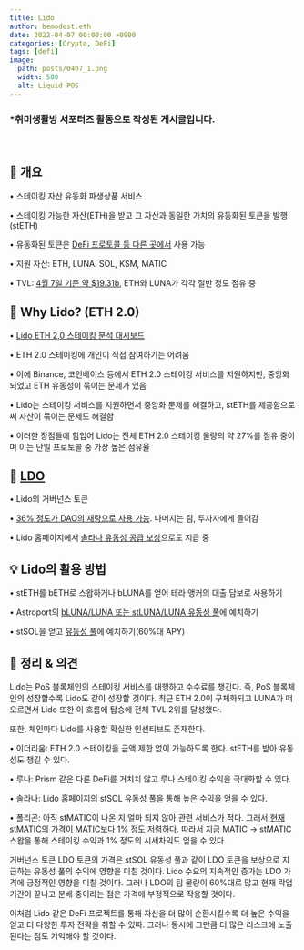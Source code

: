 ```yaml
---
title: Lido
author: bemodest.eth
date: 2022-04-07 00:00:00 +0900
categories: [Crypto, DeFi]
tags: [defi]
image:
  path: posts/0407_1.png
  width: 500
  alt: Liquid POS
---
```


### *취미생활방 서포터즈 활동으로 작성된 게시글입니다.
　　　　　　　　　　　　　　　　　　　　　　　　　　　　　　　　　　　　　　　　　　　　    
## 🔎 개요
• 스테이킹 자산 유동화 파생상품 서비스

• 스테이킹 가능한 자산(ETH)을 받고 그 자산과 동일한 가치의 유동화된 토큰을 발행(stETH)

• 유동화된 토큰은 [DeFi 프로토콜 등 다른 곳에서](https://lido.fi/lido-ecosystem) 사용 가능 

• 지원 자산: ETH, LUNA. SOL, KSM, MATIC

• TVL: [4월 7일 기준 약 $19.31b](https://defillama.com/protocol/lido), ETH와 LUNA가 각각 절반 정도 점유 중

## 🔎 Why Lido? (ETH 2.0)
• [Lido ETH 2,0 스테이킹 분석 대시보드](https://dune.xyz/k06a/lido-finance)

• ETH 2.0 스테이킹에 개인이 직접 참여하기는 어려움

• 이에 Binance, 코인베이스 등에서 ETH 2.0 스테이킹 서비스를 지원하지만, 중앙화되었고 ETH 유동성이 묶이는 문제가 있음

• Lido는 스테이킹 서비스를 지원하면서 중앙화 문제를 해결하고, stETH를 제공함으로써 자산이 묶이는 문제도 해결함

• 이러한 장점들에 힘입어 Lido는 전체 ETH 2.0 스테이킹 물량의 약 27%를 점유 중이며 이는 단일 프로토콜 중 가장 높은 점유율

## 🔎 [LDO](https://blog.lido.fi/introducing-ldo/)
• Lido의 거버넌스 토큰

• [36% 정도가 DAO의 재량으로 사용 가능](https://blog.lido.fi/lido-dao-treasury-fund/). 나머지는 팀, 투자자에게 들어감

• Lido 홈페이지에서 [솔라나 유동성 공급 보상](https://solana.lido.fi/defi)으로도 지급 중

## 💡 Lido의 활용 방법
• stETH를 bETH로 스왑하거나 bLUNA를 얻어 테라 앵커의 대출 담보로 사용하기

• Astroport의 [bLUNA/LUNA 또는 stLUNA/LUNA 유동성 풀](https://app.astroport.fi/pools)에 예치하기

• stSOL을 얻고 [유동성 풀](https://solana.lido.fi/defi)에 예치하기(60%대 APY)

## 🔎 정리 & 의견
Lido는 PoS 블록체인의 스테이킹 서비스를 대행하고 수수료를 챙긴다. 즉, PoS 블록체인의 성장할수록 Lido도 같이 성장할 것이다. 최근 ETH 2.0이 구체화되고 LUNA가 떠오르면서 Lido 또한 이 흐름에 탑승에 전체 TVL 2위를 달성했다.

또한, 체인마다 Lido를 사용할 확실한 인센티브도 존재한다.

• 이더리움: ETH 2.0 스테이킹을 금액 제한 없이 가능하도록 한다. stETH를 받아 유동성도 챙길 수 있다.

• 루나: Prism 같은 다른 DeFi를 거치치 않고 루나 스테이킹 수익을 극대화할 수 있다.

• 솔라나: Lido 홈페이지의 stSOL 유동성 풀을 통해 높은 수익을 얻을 수 있다.

• 폴리곤: 아직 stMATIC이 나온 지 얼마 되지 않아 관련 서비스가 적다. 그래서 [현재 stMATIC의 가격이 MATIC보다 1% 정도 저렴하다](https://polygon.balancer.fi/#/trade). 따라서 지금 MATIC -> stMATIC 스왑을 통해 스테이킹 수익과 1% 정도의 시세차익도 얻을 수 있다.

거버넌스 토큰 LDO 토큰의 가격은 stSOL 유동성 풀과 같이 LDO 토큰을 보상으로 지급하는 유동성 풀의 수익에 영향을 미칠 것이다. Lido 수요의 지속적인 증가는 LDO 가격에 긍정적인 영향을 미칠 것이다. 그러나 LDO의 팀 물량이 60%대로 많고 현재 락업 기간이 끝나고 분배 중이라는 점은 가격에 부정적으로 작용할 것이다.

이처럼 Lido 같은 DeFi 프로젝트를 통해 자산을 더 많이 순환시킬수록 더 높은 수익을 얻고 더 다양한 투자 전략을 취할 수 있따. 그러나 동시에 그만큼 더 많은 리스크에 노출된다는 점도 기억해야 할 것이다.
